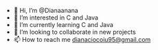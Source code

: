 - 👋 Hi, I’m @Dianaanana
- 👀 I’m interested in C and Java
- 🌱 I’m currently learning C and Java
- 💞️ I’m looking to collaborate in new projects
- 📫 How to reach me dianaciocoiu95@gmail.com

<!---
Dianaanana/Dianaanana is a ✨ special ✨ repository because its `README.md` (this file) appears on your GitHub profile.
You can click the Preview link to take a look at your changes.
--->
